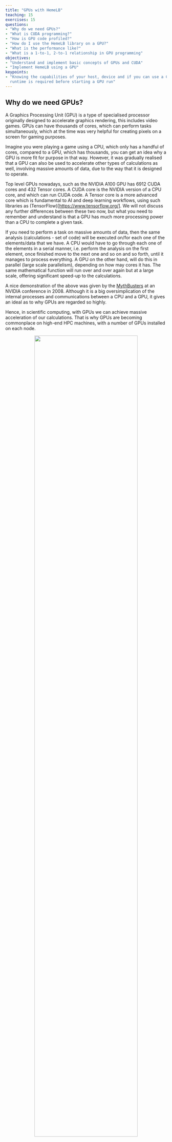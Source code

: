 ```yaml
---
title: "GPUs with HemeLB"
teaching: 15
exercises: 15
questions:
- "Why do we need GPUs?"
- "What is CUDA programming?"
- "How is GPU code profiled?"
- "How do I use the HemeLB library on a GPU?"
- "What is the performance like?"
- "What is a 1-to-1, 2-to-1 relationship in GPU programming"
objectives:
- "Understand and implement basic concepts of GPUs and CUDA"
- "Implement HemeLB using a GPU"
keypoints:
- "Knowing the capabilities of your host, device and if you can use a CUDA-aware MPI
  runtime is required before starting a GPU run"
---
```


## Why do we need GPUs?

A Graphics Processing Unit (GPU) is a type of specialised processor originally designed to accelerate
graphics rendering, this includes video games. GPUs can have thousands of cores, which can perform tasks
simultaneously, which at the time was very helpful for creating pixels on a screen for gaming purposes.

Imagine you were playing a game using a CPU, which only has a handful of cores, compared to a GPU, which has
thousands, you can get an idea why a GPU is more fit for purpose in that way. However, it was gradually realised
that a GPU can also be used to accelerate other types of calculations as well, involving massive amounts of data,
due to the way that it is designed to operate. 

Top level GPUs nowadays, such as the NVIDIA A100 GPU has 6912 CUDA cores and 432 Tensor cores. A CUDA core is the
NVIDIA version of a CPU core, and which can run CUDA code. A Tensor core is a more advanced core which is
fundamental to AI and deep learning workflows, using such libraries as (TensorFlow)[https://www.tensorflow.org/]. 
We will not discuss any further differences between these two now, but what you need to remember and understand is
that a GPU has much more processing power than a CPU to complete a given task. 

If you need to perform a task on massive amounts of data, then the same analysis (calculations - set of code)
will be executed on/for each one of the elements/data that we have. A CPU would have to go through each one of the 
elements in a serial manner, i.e. perform the analysis on the first element, once finished move to the next one and
so on and so forth, until it manages to process everything. A GPU on the other hand, will do this in parallel
(large scale parallelism), depending on how may cores it has. The same mathematical function
will run over and over again but at a large scale, offering significant speed-up to the calculations.   

A nice demonstration of the above was given by the [MythBusters](https://www.youtube.com/watch?v=0udMBdo0Rac) at an
NVIDIA conference in 2008. Although it is a big oversimplication of the internal processes and communications between
a CPU and a GPU, it gives an ideal as to why GPUs are regarded so highly.

Hence, in scientific computing, with GPUs we can achieve massive acceleration of our calculations. That is why GPUs
are becoming commonplace on high-end HPC machines, with a number of GPUs installed on each node.  

<p align="center"><img src="../fig/06/GPUvCPU.png" width="80%"/></p>

The schematic Figure from NVIDIA [documentation](https://docs.nvidia.com/cuda/cuda-c-programming-guide/index.html)
shows an example distribution of chip resources for a CPU versus a GPU. 

It is worth noting however that even though GPUs have more cores than a CPU, and can technically do things much
quicker, their main disadvantage is their low memory, and this limits them to doing small, albeit vast amounts of
smaller calculations at once. So you would not want to have a GPU running a long and complex calculation on a single
core, as it will likely run out of memory and waste using a GPU in the first place, therefore a CPU is more practical.

> ## CPUs vs GPUs
> 
> Look at the table below on the main differences between CPUs and GPUs. Some of these values are true and some
> are false. Spend a few minutes sorting through them to match the answer to the correct column.
> 
> | CPU                                            | GPU                                    |
> |-----------------------------------------------------------------------------------------|
> | Central Processing Unit                        | Graphics Processing Unit               |
> | Many cores                                     | Several cores                          |
> | Low latency                                    | High throughput                        | 
> | Good for parallel processing                   | Good for serial processing             | 
> | Handful of operations at once                  | Thousands of operations at once        | 
> | Consumes/needs more memory                     | Requires less memory                   |
> | Lower speed                                    | Higher speed                           |
> | Weak cores                                     | Powerful cores                         |
> | Complements main brain to perform calculations | Considered as main 'brain' of computer |
> | Explicit management of threads                 | Threads managed by hardware            |
> | Data Parallelism                               | Task Parallelism                       |
> | Few highly optimised instructions              | Diverse instruction sets               |
> |-----------------------------------------------------------------------------------------|
> 
> > ## Solution
> > 
> > | CPU                                    | GPU                                            |
> > |-----------------------------------------------------------------------------------------|
> > | Central Processing Unit                | Graphics Processing Unit                       |
> > | Several cores                          | Many cores                                     |
> > | Low latency                            | High throughput                                | 
> > | Good for serial processing             | Good for parallel processing                   | 
> > | Handful of operations at once          | Thousands of operations at once                | 
> > | Consumes/needs more memory             | Requires less memory                           |
> > | Lower speed                            | Higher speed                                   |
> > | Powerful cores                         | Weak cores                                     |
> > | Considered as main 'brain' of computer | Complements main brain to perform calculations |
> > | Explicit management of threads         | Threads managed by hardware                    |
> > | Task Parallelism                       | Data Parallelism                               |
> > | Diverse instruction sets               | Few highly optimised instructions              |
> > |-----------------------------------------------------------------------------------------|
> > 
> {: .solution}
{: .challenge}

## CUDA Programming Basics

The most important concept to have in mind when it comes to CUDA and GPU programming, is that the compute 
intensive parts of a code can be ported onto the GPU (device) for the calculations to take place for a fraction of the
time it would take to complete on a CPU. Following that, the results are then returned back to the CPU (host). Hence, 
the developer needs to implement what are known as GPU CUDA kernels, which are the functions for doing the calculations 
on the GPU, but also arrange: 
- the data transfers to and from the GPU, as well as 
- the synchronisation points, i.e. when to stop the code moving past a given point until a certain task on the GPU 
  has been completed.

With the above in mind, a typical workflow for a CUDA C++ program is:
1. Declare and allocate host (CPU) and device (GPU) memory.
2. Initialize host (CPU) data.
3. Transfer data from the host (CPU) to the device (GPU).
4. Execute one or more CUDA kernels (the computations to be performed on the GPU).
5. Transfer results from the device (GPU) back to the host (CPU). 


### GPU CUDA kernel - CUDA function

CUDA programming can take a bit to get used to and as yet there are no Carpentries style resources for CUDA programming
available, however here we will provide a brief lookover at the main functionalities and differences.


The specifier `__global__` is added in front of the function, which tells the CUDA C++ compiler that this is a function 
that runs on the GPU and can be called from CPU code. The remainder of the code will be relatively similar, however
when you are defining your function, the keyword will be required to run the function on a GPU. A full example of
defining a GPU CUDA kernel would be as follows;

~~~
__global__ void GPU_Cuda_Kernel_Name(kernel's_arguments)
~~~
{: .source}


### GPU Memory Hierarchy - Memory Allocation in CUDA

Before we carry onto how to launch a kernel, we need to discuss the memory hierarchy of a GPU, as an understanding of
it is crucial to getting a CUDA code to actually run and work. In CUDA, the kernel is executed with the aid of CUDA
threads, arranged in groups (blocks). Each thread is given a unique thread ID, which is accessible within the GPU kernel through built-in variables. 
CUDA defines the following built-in variables: `blockDim`, `blockIdx`, and `threadIdx`, which are predefined variables of type `dim3`. 
`blockDim` contains the dimensions of each thread block, while `threadIdx` and `blockIdx` contain the index of the thread within its thread block and the thread block within the grid, respectively. 

Using the thread's index we can access different GPU memory locations, either for loading or writing data.      
Each thread has also a private local memory. NVIDIA's [documentation](https://docs.nvidia.com/cuda/cuda-c-programming-guide/index.html) 
page gives a good overview.

One thread is never enough though when dealing with GPUs, as threads come in thread blocks, 
which can be executed in serial or parallel. Depending on the GPU you are utilising, a thread block can contain a maximum of either
512 or 1024 of these threads.

Each thread block has shared memory visible to all threads of the block and with the same lifetime as the block. All
threads have access to the same global memory. An overview of the memory Hierarchy is outlined below.


<p align="center"><img src="../fig/06/GPUHierarchy.png" width="50%"/></p>


### Launching the GPU kernel

The GPU CUDA kernel is launched by using a specific syntax, the **triple angle bracket** `<<< >>>`. This will inform
the compiler that the kernel that follows is a GPU kernel and will therefore be executed on the GPU. The information
between the triple angle brackets is the execution configuration, which determines how many threads on the device (GPU) 
will execute the kernel in parallel. These threads are arranged in what are thread blocks, hence the developer should
specify how many threads there are per block. 
The number of threads per block should be a round multiple of 32 (the warp size).

An example of a launching a GPU CUDA kernel (`GPU_Cuda_Kernel_Name`) is as follows: 

~~~
// Cuda kernel set-up
int nThreadsPerBlock = 128; //Number of threads per block
dim3 nThreads(nThreadsPerBlock);
 
// Number of BLOCKS needed 
int nBlocks = (number_of_Elements)/nThreadsPerBlock	+ ((number_of_Elements % nThreadsPerBlock > 0) ? 1 : 0);

// Launch the GPU CUDA kernel
GPU_Cuda_Kernel_Name <<< nBlocks, nThreads >>> (Provide_Arguments_here); 
~~~
{: .source}

The first argument in the execution configuration; `GPU_Cuda_Kernel_Name <<< nBlocks, nThreads>>>` specifies the 
number of thread blocks (`nBlocks`), while (`nThreads`) specifies the number of threads in a thread block.

Remember that CUDA kernel launches don’t block the calling CPU thread. This means that once the kernel is launched,
the control is returned to the CPU thread and the code will resume. In order to ensure that the GPU kernel has
completed its task, a synchronsation barrier might be needed using `cudaDeviceSynchronize()`.

NVIDIA's website provides plentiful discussions and simple  
[examples](https://developer.nvidia.com/blog/easy-introduction-cuda-c-and-c/) and guides on the NVIDIA 
[CUDA Toolkit](https://docs.nvidia.com/cuda/cuda-c-programming-guide/index.html). We will not 


## CUDA Streams and Concurrency 

A CUDA kernel when launched is placed in the default CUDA stream. A CUDA stream is like an execution path. All 
operations in the same stream need to be completed and executed in order, before moving forward.

It is also possible, however, to launch kernels in different CUDA streams and by doing so these kernels may execute
out of order with respect to one another or concurrently. An example of a launching a GPU CUDA kernel
(`GPU_Cuda_Kernel_Name`) in a specified CUDA stream (name of stream `CUDA_stream_ID`) is provided here: 

~~~
// Launch the GPU CUDA kernel in stream CUDA_stream_ID
GPU_Cuda_Kernel_Name <<< nBlocks, nThreads, 0, CUDA_stream_ID >>> (Provide_Arguments_here); 
~~~
{: .source}

## Data Transfers in CUDA C/C++


As mentioned above, when performing calculations on the GPU, memory needs to be allocated onto the GPU 
(`cudaMalloc()`); then data that will be processed needs to be copied from the host to the device 
(`cudaMemcpyHostToDevice`), perform the calculations (execute the CUDA kernels on the device/GPU) and finally copy
the results from the device to the host (`cudaMemcpyDeviceToHost`). Data transfers are performed using `cudaMemcpy`
function. The syntaxt of `cudaMemcpy` is as follows:

`cudaMemcpy(void *dst, void *src, size_t count, cudaMemcpyKind kind)`

`cudaMemcpyKind` is either `cudaMemcpyHostToDevice` or `cudaMemcpyDeviceToHost`. The 2 possible kinds of CUDA memory
copies are:

a. H2D: from the Host (CPU) to the Device (GPU)

`cudaMemcpy(d_A, h_A, size_of_h_A_in_Bytes, cudaMemcpyHostToDevice)`

b. D2H: from the Device (GPU) to the Host (CPU)

`cudaMemcpy(h_A, d_A, size_of_d_A_in_Bytes, cudaMemcpyDeviceToHost)`

These memory copies can be Synchronous (as above) or Asynchronous (`cudaMemcpyAsync`). In the case of asynchronous
memory copy, the developer should provide the CUDA stream as a last argument to the `cudaMemcpyAsync` function call.
This allows overlapping the memory copies with other operations (kernels or mem.copies) on the GPU running on different
CUDA streams.     


## Simple CUDA code example
Here, we provide a simple example of a CUDA code. It contains the main features discussed above: allocate input vectors
in host memory and initialise them, allocate memory on the GPU, memory copies (H2D and D2H), defining and launching a 
GPU CUDA kernel.  

- D2H: from the Device (GPU) to the Host (CPU) 
- H2D: from the Host (CPU) to the Device (GPU)

~~~
// Device code
__global__ void VecAdd(float* A, float* B, float* C, int N)
{
    int i = blockDim.x * blockIdx.x + threadIdx.x;
    if (i < N)
        C[i] = A[i] + B[i];
}
            
// Host code
int main()
{
    int N = ...;
    size_t size = N * sizeof(float);

    // Allocate input vectors h_A and h_B in host memory
    float* h_A = (float*)malloc(size);
    float* h_B = (float*)malloc(size);

    // Initialize input vectors
    ...

    // Allocate vectors in device memory
    float* d_A;
    cudaMalloc(&d_A, size);
    float* d_B;
    cudaMalloc(&d_B, size);
    float* d_C;
    cudaMalloc(&d_C, size);

    // Copy vectors from host memory to device memory
    cudaMemcpy(d_A, h_A, size, cudaMemcpyHostToDevice);
    cudaMemcpy(d_B, h_B, size, cudaMemcpyHostToDevice);

    // Invoke kernel
    int threadsPerBlock = 256;
    int nblocks = (N + threadsPerBlock - 1) / threadsPerBlock;
    VecAdd<<<nblocks, threadsPerBlock>>>(d_A, d_B, d_C, N);

    // Copy result from device memory to host memory
    // h_C contains the result in host memory
    cudaMemcpy(h_C, d_C, size, cudaMemcpyDeviceToHost);

    // Free device memory
    cudaFree(d_A);
    cudaFree(d_B);
    cudaFree(d_C);
            
    // Free host memory
    ...
}
~~~
{: .source}

As mentioned above, when performing calculations on the GPU, memory needs to be allocated onto the GPU; then data that
will be processed needs to be copied from the host to the device, perform the calculations for the CUDA memory copies:

##  Compile CUDA code
CUDA code (typically in a file with extension `.cu`) can be compiled using the `nvcc` compiler. 
For example

~~~
nvcc CUDA_code.cu -o CUDA_code
~~~
{: .source}

> ## Memory allocation in CUDA
> 
> As mentioned earlier, one of the limitations regarding using GPUs is their memory.
> Memory should be allocated on the GPU, as the data processed during calculations on the GPU should physically
> reside on the GPU. Hence, we should ensure that there is sufficient GPU memory for the type of calculations that
> we would like to execute. For example, the NVIDIA Tesla P100 has 16 GB of memory, the V100 comes in 16 and 32GB
> configurations, while the A100's specs are enhanced further by providing a 40 GB and 80 GB configurations. 
> 
> Useful information regarding the type/s of NVIDIA GPUs installed on a node and their specs can be obtained using
> functionalities provided by NVIDIA (using `cudaGetDeviceProperties`). 
>
> For example, we can query the GPUs' properties using the following in our code:
> 
> ~~~
> // Get the GPUs properties:
> //    Device name, Compute Capability, Global Memory (GB) etc
> int nDevices;
> cudaGetDeviceCount(&nDevices);
> for (int i = 0; i < nDevices; i++) {
>     cudaDeviceProp prop;
>     cudaGetDeviceProperties(&prop, i);
>     printf("Device Number: %d\n", i);
>     printf("  Device name:        %s\n", prop.name);
>     printf("  Compute Capability: %d.%d\n", prop.major, prop.minor);
>     printf("  Total Global Mem:   %.1fGB\n\n", ((double)prop.totalGlobalMem/1073741824.0));
>     printf("  Memory Clock Rate (KHz): %d\n",
>            prop.memoryClockRate);
>     printf("  Memory Bus Width (bits): %d\n",
>            prop.memoryBusWidth);
>     printf("  Peak Memory Bandwidth (GB/s): %f\n\n",
>            2.0*prop.memoryClockRate*(prop.memoryBusWidth/8)/1.0e6);
>
>     printf("  Max Number of Threads per Block:  %d\n", prop.maxThreadsPerBlock);
>     printf("  Max Number of Blocks allowed in x-dir:  %d\n", prop.maxGridSize[0]);
>     printf("  Max Number of Blocks allowed in y-dir:  %d\n", prop.maxGridSize[1]);
>     printf("  Max Number of Blocks allowed in z-dir:  %d\n", prop.maxGridSize[2]);
>     printf("  Warp Size:  %d\n",  prop.warpSize);
>     printf("===============================================\n\n");
> }
> ~~~
> {: .source}
>
> Refer to the more complete example of the CUDA code located [here](), 
> and;
> 
> - Identify the section of the code which refers to memory allocation
> - Determine how much GPU memory will be required
>
>> ## Solution
>> 
>> ~~~
>> float* d_A;
>> cudaMalloc(&d_A, size);
>> float* d_B;
>> cudaMalloc(&d_B, size);
>> float* d_C;
>> cudaMalloc(&d_C, size);
>> ~~~
>> {: .source}
>>
>> Here we request memory for 3 vectors, with the total being `3*N*sizeof(float)` in bytes; see the 
>> part `cudaMalloc(&d_A to &d_C, size);`. 
> {: .solution}
{: .challenge}


## Profiling CUDA code
Profiling the CUDA code can be done using tools provided by NVIDIA. **NVIDIA Nsight Systems** for GPU and CPU sampling
and tracing and **NVIDIA Nsight Compute** for GPU kernel profiling. 

A more detailed description on the above tools can be provided from NVIDIA's CUDA Toolkit 
[Documentation](https://docs.nvidia.com/cuda/profiler-users-guide/index.html)

<p align="center"><img src="../fig/06/NsightProfile.png" width="75%"/></p>


Figure: (a) Profiling HemeLB using NVIDIA Nsight Systems on a laptop. Nsight Systems provides a broad description of
the GPU code's performance (timeline with kernels' execution, memory copies, cuda streams etc). Focus of analysis is
the example here is 3 time-steps of the LB algorithm. 

<p align="center"><img src="../fig/06/ProfileKernelMemCopy.png" width="75%"/></p>

Figure: (b) Profiling HemeLB using NVIDIA Nsight Systems on a laptop. Focus of analysis is 1 time-step of the LB 
algorithm. Kernels and memory copies overlap during execution on the GPU, as shown in the area marked with the red box.

On a laptop **Nsight Systems** can be invoked during the CUDA code execution by issuing the following command line:

~~~
nsys profile --trace=cuda,mpi,nvtx --stats=true mpirun -np $nCPUs  $PATH_EXE/$EXEC_FILE -in $INPUT_FILE -out results
~~~
{: .source}

On HPC systems it may be possible to perform the profiling analysis using **Nsight Systems** and/or **Nsight Compute**
(see note below). 

> ## A note on GPU Profiling
> 
> It should be noted that some HPC systems do not readily accommodate GPU profiling tools such as NVIDIA Nsight
> Systems, owing to that fact that root directory access may be required. You should check with your system 
> administrator of the different options available to you on your system for profiling GPU code.
{: .callout}

## Running HemeLB on HPC machines with NVIDIA's GPUs

A GPU accelerated version of HemeLB has been developed using NVIDIA's CUDA platform. CUDA stands for Compute Unified
Device Architecture and is a parallel computing platform and application programming interface model created by NVIDIA. 
Hence our GPU HemeLB code is GPU-aware; it can only run on NVIDIA's GPUs. 

CUDA does not require developers to have specialised graphics programming knowledge. Developers can use popular 
programming languages, such as C/C++ and Fortran to exploit the GPU resources. The GPU accelerated version of HemeLB
was developed using CUDA C++. 

> ## Submitting a HemeLB job on GPUs
>
> When submitting a job script on an HPC machine with nodes containing NVIDIA's GPUs, the user should specify;
> - the number of GPUs to be used on each node
> - the specific partition that contains the GPU accelerated nodes.
> - the number of MPI ranks
> - the number of tasks per node
>
> Run a HemeLB GPU simulation and measure the performance of the code in terms of MLUPS (Millions of Lattice sites 
> Updates per second) per computing core. This can give us a measure of the acceleration achieved by using the GPUs
> compared to the CPU only simulation. 
> 
> To enable comparison of the performance of the CPU and GPU versions of HemeLB, use the simulation geometry used in
> the previous episodes (eg the `bifurcation.gmy` from 
> [episode 3]({{page.root}}{% link _episodes/03-benchmarking-and-scaling.md %})). Try running the GPU code using up to
> 4 GPUs and report the scaling achieved. 
>
> Why do you think a tapering of the performance occurs at the largest GPU counts? 
> 
> A further testing of the code could be performed by using a bigger simulation domain, so you can use the geometry in
> `files/biggerBif`.
>
> Now compare your walltimes for the GPU runs to the CPU version. How many CPUs is your GPU equivalent to?
>
{: .challenge}



## 1-to-1 and 2-to-1

**EDIT ME**

> ## Running a 2-to-1 and 4-to-1 relationship
> 
> We could also examine situations where multiple CPU cores (MPI tasks) use the same GPU. This can be achieved by
> specifying the number of MPI tasks on the  nodes being different to the number of available GPUs. For example using the
> job submission script from Juwels Booster and modifying the following lines.
> 
> ~~~
> #SBATCH --nodes=16
> #SBATCH --ntasks=128
> #SBATCH --ntasks-per-node=8
> #SBATCH --partition=booster
> #SBATCH --gres=gpu:4
> ~~~
> {: .source}
> 
> would result in running the simulation with 8 MPI tasks per node and only 4 GPUs per node. This means that
> we encounter a situation of 2-to-1 CPUs to GPUs.  
> 
> Provide the timings for running the GPU code using a 2-to-1 and 4-to-1 situation. Report the scaling of the code,
> as well as the performance (MLUPS per computing core and MLUPS per node, where for the later just divide the
> performance by the number of nodes used). 
{: .challenge}


